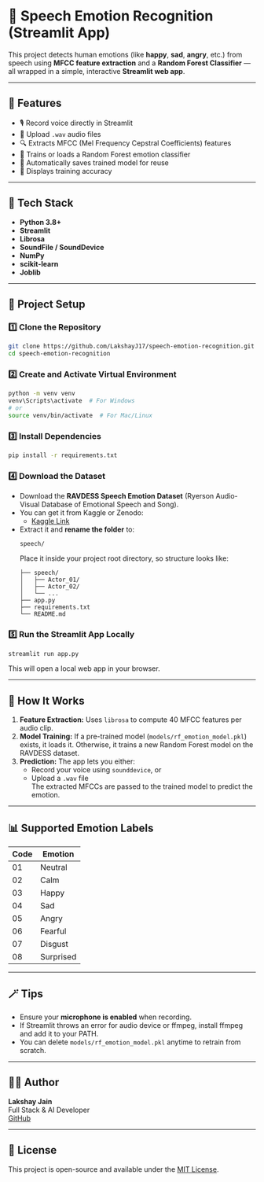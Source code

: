 # 🎵 Speech Emotion Recognition (Streamlit App)

This project detects human emotions (like **happy**, **sad**, **angry**, etc.) from speech using **MFCC feature extraction** and a **Random Forest Classifier** — all wrapped in a simple, interactive **Streamlit web app**.

---

## 🚀 Features
- 🎙️ Record voice directly in Streamlit  
- 📁 Upload `.wav` audio files  
- 🔍 Extracts MFCC (Mel Frequency Cepstral Coefficients) features  
- 🧠 Trains or loads a Random Forest emotion classifier  
- 💾 Automatically saves trained model for reuse  
- 🧮 Displays training accuracy  

---

## 🧰 Tech Stack
- **Python 3.8+**
- **Streamlit**
- **Librosa**
- **SoundFile / SoundDevice**
- **NumPy**
- **scikit-learn**
- **Joblib**

---

## 📂 Project Setup

### 1️⃣ Clone the Repository
```bash
git clone https://github.com/LakshayJ17/speech-emotion-recognition.git
cd speech-emotion-recognition
```

### 2️⃣ Create and Activate Virtual Environment
```bash
python -m venv venv
venv\Scripts\activate  # For Windows
# or
source venv/bin/activate  # For Mac/Linux
```

### 3️⃣ Install Dependencies
```bash
pip install -r requirements.txt
```

### 4️⃣ Download the Dataset
- Download the **RAVDESS Speech Emotion Dataset** (Ryerson Audio-Visual Database of Emotional Speech and Song).  
- You can get it from Kaggle or Zenodo:
  - [Kaggle Link](https://www.kaggle.com/uwrfkaggler/ravdess-emotional-speech-audio)
- Extract it and **rename the folder** to:
  ```
  speech/
  ```
  Place it inside your project root directory, so structure looks like:
  ```
  ├── speech/
  │   ├── Actor_01/
  │   ├── Actor_02/
  │   └── ...
  ├── app.py
  ├── requirements.txt
  └── README.md
  ```

### 5️⃣ Run the Streamlit App Locally
```bash
streamlit run app.py
```

This will open a local web app in your browser.

---

## 🧠 How It Works
1. **Feature Extraction:** Uses `librosa` to compute 40 MFCC features per audio clip.  
2. **Model Training:** If a pre-trained model (`models/rf_emotion_model.pkl`) exists, it loads it. Otherwise, it trains a new Random Forest model on the RAVDESS dataset.  
3. **Prediction:** The app lets you either:
   - Record your voice using `sounddevice`, or  
   - Upload a `.wav` file  
   The extracted MFCCs are passed to the trained model to predict the emotion.

---

## 📊 Supported Emotion Labels
| Code | Emotion   |
|------|------------|
| 01 | Neutral |
| 02 | Calm |
| 03 | Happy |
| 04 | Sad |
| 05 | Angry |
| 06 | Fearful |
| 07 | Disgust |
| 08 | Surprised |

---

## 🪄 Tips
- Ensure your **microphone is enabled** when recording.
- If Streamlit throws an error for audio device or ffmpeg, install ffmpeg and add it to your PATH.
- You can delete `models/rf_emotion_model.pkl` anytime to retrain from scratch.

---

## 🧑‍💻 Author
**Lakshay Jain**  
Full Stack & AI Developer  
[GitHub](https://github.com/LakshayJ17)

---

## 📜 License
This project is open-source and available under the [MIT License](LICENSE).
